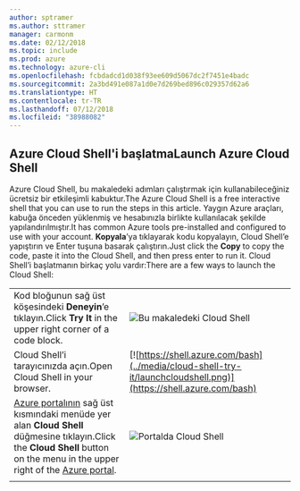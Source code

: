 ```yaml
---
author: sptramer
ms.author: sttramer
manager: carmonm
ms.date: 02/12/2018
ms.topic: include
ms.prod: azure
ms.technology: azure-cli
ms.openlocfilehash: fcbdadcd1d038f93ee609d5067dc2f7451e4badc
ms.sourcegitcommit: 2a3bd491e087a1d0e7d269bed896c029357d62a6
ms.translationtype: HT
ms.contentlocale: tr-TR
ms.lasthandoff: 07/12/2018
ms.locfileid: "38988082"
---
```

## <a name="launch-azure-cloud-shell"></a><span data-ttu-id="374ee-101">Azure Cloud Shell'i başlatma</span><span class="sxs-lookup"><span data-stu-id="374ee-101">Launch Azure Cloud Shell</span></span>

<span data-ttu-id="374ee-102">Azure Cloud Shell, bu makaledeki adımları çalıştırmak için kullanabileceğiniz ücretsiz bir etkileşimli kabuktur.</span><span class="sxs-lookup"><span data-stu-id="374ee-102">The Azure Cloud Shell is a free interactive shell that you can use to run the steps in this article.</span></span> <span data-ttu-id="374ee-103">Yaygın Azure araçları, kabuğa önceden yüklenmiş ve hesabınızla birlikte kullanılacak şekilde yapılandırılmıştır.</span><span class="sxs-lookup"><span data-stu-id="374ee-103">It has common Azure tools pre-installed and configured to use with your account.</span></span> <span data-ttu-id="374ee-104">**Kopyala**’ya tıklayarak kodu kopyalayın, Cloud Shell’e yapıştırın ve Enter tuşuna basarak çalıştırın.</span><span class="sxs-lookup"><span data-stu-id="374ee-104">Just click the **Copy** to copy the code, paste it into the Cloud Shell, and then press enter to run it.</span></span>  <span data-ttu-id="374ee-105">Cloud Shell’i başlatmanın birkaç yolu vardır:</span><span class="sxs-lookup"><span data-stu-id="374ee-105">There are a few ways to launch the Cloud Shell:</span></span>

|  |   |
|-----------------------------------------------|---|
| <span data-ttu-id="374ee-106">Kod bloğunun sağ üst köşesindeki **Deneyin**’e tıklayın.</span><span class="sxs-lookup"><span data-stu-id="374ee-106">Click **Try It** in the upper right corner of a code block.</span></span> | ![Bu makaledeki Cloud Shell](../media/cloud-shell-try-it/cli-try-it.png) |
| <span data-ttu-id="374ee-108">Cloud Shell’i tarayıcınızda açın.</span><span class="sxs-lookup"><span data-stu-id="374ee-108">Open Cloud Shell in your browser.</span></span> | [![https://shell.azure.com/bash](../media/cloud-shell-try-it/launchcloudshell.png)](https://shell.azure.com/bash) |
| <span data-ttu-id="374ee-109">[Azure portalının](https://portal.azure.com) sağ üst kısmındaki menüde yer alan **Cloud Shell** düğmesine tıklayın.</span><span class="sxs-lookup"><span data-stu-id="374ee-109">Click the **Cloud Shell** button on the menu in the upper right of the [Azure portal](https://portal.azure.com).</span></span> | ![Portalda Cloud Shell](../media/cloud-shell-try-it/cloud-shell-menu.png) |
|  |  |
